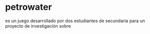 # petrowater
es un juego desarrollado por dos estudiantes de secundaria para un proyecto de investigación sobre
